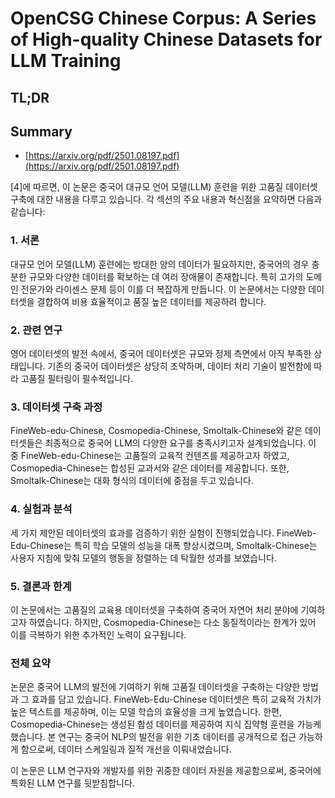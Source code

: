 # OpenCSG Chinese Corpus: A Series of High-quality Chinese Datasets for LLM Training
## TL;DR
## Summary
- [https://arxiv.org/pdf/2501.08197.pdf](https://arxiv.org/pdf/2501.08197.pdf)

[4]에 따르면, 이 논문은 중국어 대규모 언어 모델(LLM) 훈련을 위한 고품질 데이터셋 구축에 대한 내용을 다루고 있습니다. 각 섹션의 주요 내용과 혁신점을 요약하면 다음과 같습니다:

### 1. 서론
대규모 언어 모델(LLM) 훈련에는 방대한 양의 데이터가 필요하지만, 중국어의 경우 충분한 규모와 다양한 데이터를 확보하는 데 여러 장애물이 존재합니다. 특히 고가의 도메인 전문가와 라이센스 문제 등이 이를 더 복잡하게 만듭니다. 이 논문에서는 다양한 데이터셋을 결합하여 비용 효율적이고 품질 높은 데이터를 제공하려 합니다.

### 2. 관련 연구
영어 데이터셋의 발전 속에서, 중국어 데이터셋은 규모와 정제 측면에서 아직 부족한 상태입니다. 기존의 중국어 데이터셋은 상당히 조악하며, 데이터 처리 기술이 발전함에 따라 고품질 필터링이 필수적입니다.

### 3. 데이터셋 구축 과정
FineWeb-edu-Chinese, Cosmopedia-Chinese, Smoltalk-Chinese와 같은 데이터셋들은 최종적으로 중국어 LLM의 다양한 요구를 충족시키고자 설계되었습니다. 이 중 FineWeb-edu-Chinese는 고품질의 교육적 컨텐츠를 제공하고자 하였고, Cosmopedia-Chinese는 합성된 교과서와 같은 데이터를 제공합니다. 또한, Smoltalk-Chinese는 대화 형식의 데이터에 중점을 두고 있습니다.

### 4. 실험과 분석
세 가지 제안된 데이터셋의 효과를 검증하기 위한 실험이 진행되었습니다. FineWeb-Edu-Chinese는 특히 학습 모델의 성능을 대폭 향상시켰으며, Smoltalk-Chinese는 사용자 지침에 맞춰 모델의 행동을 정렬하는 데 탁월한 성과를 보였습니다.

### 5. 결론과 한계
이 논문에서는 고품질의 교육용 데이터셋을 구축하여 중국어 자연어 처리 분야에 기여하고자 하였습니다. 하지만, Cosmopedia-Chinese는 다소 동질적이라는 한계가 있어 이를 극복하기 위한 추가적인 노력이 요구됩니다.

### 전체 요약
논문은 중국어 LLM의 발전에 기여하기 위해 고품질 데이터셋을 구축하는 다양한 방법과 그 효과를 담고 있습니다. FineWeb-Edu-Chinese 데이터셋은 특히 교육적 가치가 높은 텍스트를 제공하며, 이는 모델 학습의 효율성을 크게 높였습니다. 한편, Cosmopedia-Chinese는 생성된 합성 데이터를 제공하여 지식 집약형 훈련을 가능케 했습니다. 본 연구는 중국어 NLP의 발전을 위한 기초 데이터를 공개적으로 접근 가능하게 함으로써, 데이터 스케일링과 질적 개선을 이뤄내었습니다. 

이 논문은 LLM 연구자와 개발자를 위한 귀중한 데이터 자원을 제공함으로써, 중국어에 특화된 LLM 연구를 뒷받침합니다.